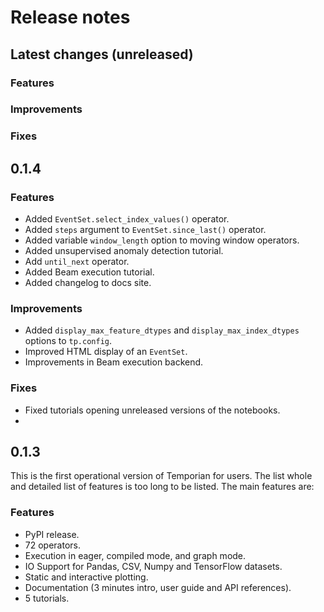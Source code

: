 # Release notes

## Latest changes (unreleased)

### Features

### Improvements

### Fixes

## 0.1.4

### Features

- Added `EventSet.select_index_values()` operator.
- Added `steps` argument to `EventSet.since_last()` operator.
- Added variable `window_length` option to moving window operators.
- Added unsupervised anomaly detection tutorial.
- Add `until_next` operator.
- Added Beam execution tutorial.
- Added changelog to docs site.

### Improvements

- Added `display_max_feature_dtypes` and `display_max_index_dtypes` options to
  `tp.config`.
- Improved HTML display of an `EventSet`.
- Improvements in Beam execution backend.

### Fixes

- Fixed tutorials opening unreleased versions of the notebooks.
-

## 0.1.3

This is the first operational version of Temporian for users. The list whole and
detailed list of features is too long to be listed. The main features are:

### Features

- PyPI release.
- 72 operators.
- Execution in eager, compiled mode, and graph mode.
- IO Support for Pandas, CSV, Numpy and TensorFlow datasets.
- Static and interactive plotting.
- Documentation (3 minutes intro, user guide and API references).
- 5 tutorials.
